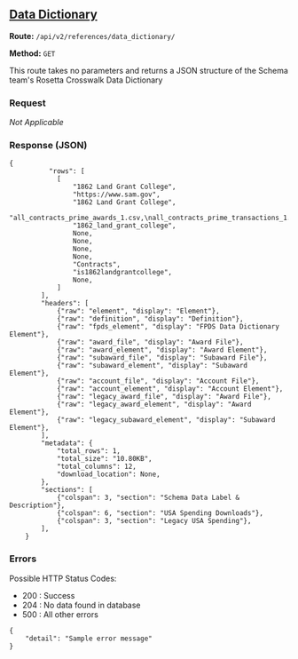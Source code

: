 ## [Data Dictionary](#data_dictionary)
**Route:** `/api/v2/references/data_dictionary/`

**Method:** `GET`

This route takes no parameters and returns a JSON structure of the Schema team's Rosetta Crosswalk Data Dictionary

### Request
*Not Applicable*

### Response (JSON)

```
{
          "rows": [
            [
                "1862 Land Grant College",
                "https://www.sam.gov",
                "1862 Land Grant College",
                "all_contracts_prime_awards_1.csv,\nall_contracts_prime_transactions_1.csv",
                "1862_land_grant_college",
                None,
                None,
                None,
                None,
                "Contracts",
                "is1862landgrantcollege",
                None,
            ]
        ],
        "headers": [
            {"raw": "element", "display": "Element"},
            {"raw": "definition", "display": "Definition"},
            {"raw": "fpds_element", "display": "FPDS Data Dictionary Element"},
            {"raw": "award_file", "display": "Award File"},
            {"raw": "award_element", "display": "Award Element"},
            {"raw": "subaward_file", "display": "Subaward File"},
            {"raw": "subaward_element", "display": "Subaward Element"},
            {"raw": "account_file", "display": "Account File"},
            {"raw": "account_element", "display": "Account Element"},
            {"raw": "legacy_award_file", "display": "Award File"},
            {"raw": "legacy_award_element", "display": "Award Element"},
            {"raw": "legacy_subaward_element", "display": "Subaward Element"},
        ],
        "metadata": {
            "total_rows": 1,
            "total_size": "10.80KB",
            "total_columns": 12,
            "download_location": None,
        },
        "sections": [
            {"colspan": 3, "section": "Schema Data Label & Description"},
            {"colspan": 6, "section": "USA Spending Downloads"},
            {"colspan": 3, "section": "Legacy USA Spending"},
        ],
    }

```


### Errors
Possible HTTP Status Codes:
* 200 : Success
* 204 : No data found in database
* 500 : All other errors

```
{
    "detail": "Sample error message"
}
```
